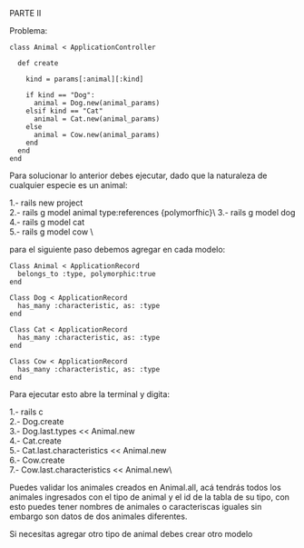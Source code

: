PARTE II

Problema:


```
class Animal < ApplicationController

  def create

    kind = params[:animal][:kind]

    if kind == "Dog":
      animal = Dog.new(animal_params)
    elsif kind == "Cat"
      animal = Cat.new(animal_params)
    else
      animal = Cow.new(animal_params)
    end
  end
end
```
Para solucionar lo anterior debes ejecutar, dado que la naturaleza de cualquier especie es un animal:

1.- rails new project  \
2.- rails g model animal type:references {polymorfhic}\\
3.- rails g model dog \
4.- rails g model cat \
5.- rails g model cow \


para el siguiente paso debemos agregar en cada modelo:

```
Class Animal < ApplicationRecord
  belongs_to :type, polymorphic:true
end

Class Dog < ApplicationRecord
  has_many :characteristic, as: :type
end

Class Cat < ApplicationRecord
  has_many :characteristic, as: :type
end

Class Cow < ApplicationRecord
  has_many :characteristic, as: :type
end
```

Para ejecutar esto abre la terminal y digita:

1.- rails c\
2.- Dog.create\
3.- Dog.last.types << Animal.new\
4.- Cat.create\
5.- Cat.last.characteristics << Animal.new\
6.- Cow.create\
7.- Cow.last.characteristics << Animal.new\

Puedes validar los animales creados en Animal.all, acá tendrás todos los animales ingresados con el tipo de animal y el id de la tabla de su tipo, con esto puedes tener nombres de animales o caracteriscas iguales sin embargo son datos de dos animales diferentes.

Si necesitas agregar otro tipo de animal debes crear otro modelo
